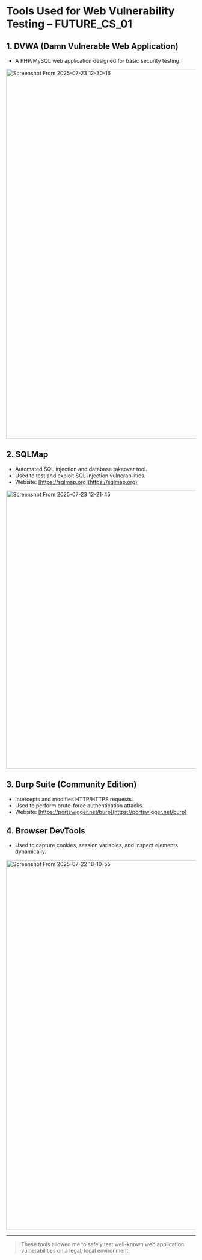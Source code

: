 #  Tools Used for Web Vulnerability Testing – FUTURE_CS_01

## 1. DVWA (Damn Vulnerable Web Application)
- A PHP/MySQL web application designed for basic security testing.
<img width="1375" height="980" alt="Screenshot From 2025-07-23 12-30-16" src="https://github.com/user-attachments/assets/1f76c0ef-129a-4a52-9957-0992f1108bb1" />


## 2. SQLMap
- Automated SQL injection and database takeover tool.
- Used to test and exploit SQL injection vulnerabilities.
- Website: [https://sqlmap.org](https://sqlmap.org)
<img width="813" height="738" alt="Screenshot From 2025-07-23 12-21-45" src="https://github.com/user-attachments/assets/b3c69409-d575-48bd-ab52-17324349f184" />


## 3. Burp Suite (Community Edition)
- Intercepts and modifies HTTP/HTTPS requests.
- Used to perform brute-force authentication attacks.
- Website: [https://portswigger.net/burp](https://portswigger.net/burp)

## 4. Browser DevTools
- Used to capture cookies, session variables, and inspect elements dynamically.
<img width="1908" height="981" alt="Screenshot From 2025-07-22 18-10-55" src="https://github.com/user-attachments/assets/f0f8eff5-6813-44ea-baea-5957fc3d8993" />

---

> These tools allowed me to safely test well-known web application vulnerabilities on a legal, local environment.
